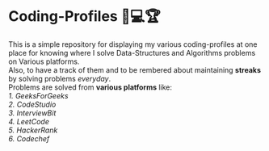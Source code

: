 # Coding-Profiles 🥇💻🏆
This is a simple repository for displaying my various coding-profiles at one place for knowing where I solve Data-Structures and Algorithms problems on Various platforms.
<br>Also, to have a track of them and to be rembered about maintaining **streaks** by solving problems *everyday*.
<br>Problems are solved from **various platforms** like:
<br>*1. GeeksForGeeks*
<br>*2. CodeStudio*
<br>*3. InterviewBit*
<br>*4. LeetCode*
<br>*5. HackerRank*
<br>*6. Codechef*
